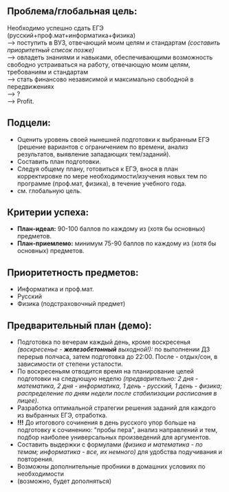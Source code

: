 ## Проблема/глобальная цель: 
Необходимо успешно сдать ЕГЭ (русский+проф.мат+информатика+физика)  
--> поступить в ВУЗ, отвечающий моим целям и стандартам _(составить приоритетный список позже)_   
--> овладеть знаниями и навыками, обеспечивающими возможность свободно устраиваться на работу, отвечающую моим целям, требованиям и стандартам  
--> стать финансово независимой и максимально свободной в передвижениях   
--> ?   
--> Profit.  

## Подцели:
- Оценить уровень своей нынешней подготовки к выбранным ЕГЭ (решение вариантов с ограничением по времени, анализ результатов, выявление западающих тем/заданий).
- Составить план подготовки.
- Следуя общему плану, готовиться к ЕГЭ, внося в план корректировке по мере необходимости/изучения новых тем по программе (проф.мат, физика), в течение учебного года.
- см. глобальную цель.

## Критерии успеха:
- **План-идеал:** 90-100 баллов по каждому из (хотя бы основных) предметов.
- **План-приемлемо:** минимум 75-90 баллов по каждому из (хотя бы основных) предметов.

## Приоритетность предметов:
- Информатика и проф.мат.
- Русский
- Физика (подстраховочный предмет)

## Предварительный план (демо):
- Подготовка по вечерам каждый день, кроме воскресенья _(воскресенье - **железобетонный** выходной!):_ по выполнении ДЗ перерыв полчаса, затем подготовка до 22:00. После - отдых/сон, в зависимости от степени усталости.
- По воскресеньям отводится время на планирование целей подготовки на следующую неделю _(предварительно: 2 дня - математика, 2 дня - информатика, 1 день - русский, 1 день - физика; распределение по дням недели после стабилизации расписания в лицее)_.
- Разработка оптимальной стратегии решения заданий для каждого из выбранных ЕГЭ, отработка.
- **!!!** До итогового сочинения в день русского упор больше на подготовку к сочинению: "пробы пера", анализ направлений и тем, подбор наиболее универсальных произведений для аргументов.
- Составить выдержки с формулами _(физика и математика - по темам; информатика - все, их немного)_ для удобства подучивания и повторения.
- Возможны дополнительные пробники в домашних условиях по необходимости
- (возможно, будет дополняться)
